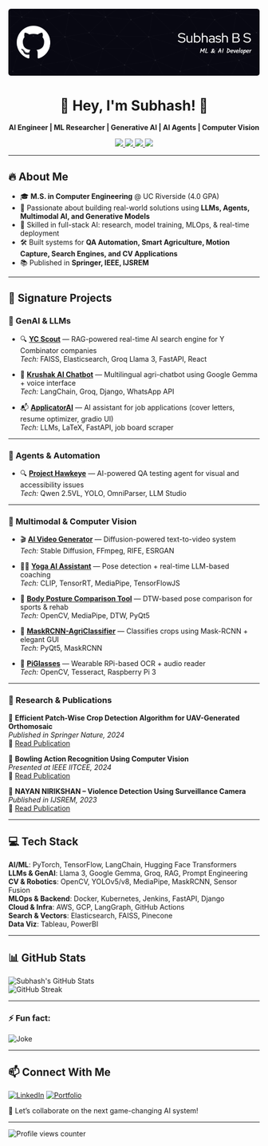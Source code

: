 ![Subhash's Banner](github-header-image1.png)

<h1 align="center">🚀 Hey, I'm Subhash! 👋</h1>

<p align="center">
  <b>AI Engineer | ML Researcher | Generative AI | AI Agents | Computer Vision</b>
</p>

<p align="center">
  <a href="https://github.com/subhashbs36">
    <img src="https://img.shields.io/badge/GitHub-181717?style=for-the-badge&logo=github&logoColor=white" />
  </a>
  <a href="https://linkedin.com/in/subhash-b-s">
    <img src="https://img.shields.io/badge/LinkedIn-0077B5?style=for-the-badge&logo=linkedin&logoColor=white" />
  </a>
  <a href="https://subhashbs.me">
    <img src="https://img.shields.io/badge/Portfolio-ff69b4?style=for-the-badge" />
  </a>
  <a href="https://scholar.google.com/citations?user=2ChEeCsAAAAJ&hl=en">
    <img src="https://img.shields.io/badge/Google%20Scholar-4285F4?style=for-the-badge&logo=googlescholar&logoColor=white" />
  </a>
</p>

---

## 🔥 About Me

- 🎓 **M.S. in Computer Engineering** @ UC Riverside (4.0 GPA)
- 🤖 Passionate about building real-world solutions using **LLMs, Agents, Multimodal AI, and Generative Models**
- 🧠 Skilled in full-stack AI: research, model training, MLOps, & real-time deployment
- 🛠️ Built systems for **QA Automation, Smart Agriculture, Motion Capture, Search Engines, and CV Applications**
- 📚 Published in **Springer, IEEE, IJSREM**

---

## 🚀 Signature Projects

### 🧠 GenAI & LLMs
- 🔍 **[YC Scout](https://github.com/subhashbs36/yc-scout)** — RAG-powered real-time AI search engine for Y Combinator companies  
  _Tech:_ FAISS, Elasticsearch, Groq Llama 3, FastAPI, React

- 🤖 **[Krushak AI Chatbot](https://github.com/subhashbs36/Krushak-Ai-Chatbot)** — Multilingual agri-chatbot using Google Gemma + voice interface  
  _Tech:_ LangChain, Groq, Django, WhatsApp API

- 📬 **[ApplicatorAI](https://github.com/subhashbs36/ApplicatorAI)** — AI assistant for job applications (cover letters, resume optimizer, gradio UI)  
  _Tech:_ LLMs, LaTeX, FastAPI, job board scraper

---

### 🦾 Agents & Automation
- 🔍 **[Project Hawkeye](https://github.com/subhashbs36/Project-Hawkeye)** — AI-powered QA testing agent for visual and accessibility issues  
  _Tech:_ Qwen 2.5VL, YOLO, OmniParser, LLM Studio

---

### 🎥 Multimodal & Computer Vision
- 🎬 **[AI Video Generator](https://github.com/subhashbs36/AI-Video-Generator)** — Diffusion-powered text-to-video system  
  _Tech:_ Stable Diffusion, FFmpeg, RIFE, ESRGAN

- 🧘‍♂️ **[Yoga AI Assistant](https://github.com/subhashbs36/Yoga-AI-Assistant)** — Pose detection + real-time LLM-based coaching  
  _Tech:_ CLIP, TensorRT, MediaPipe, TensorFlowJS

- 🏃 **[Body Posture Comparison Tool](https://github.com/subhashbs36/Body-Posture-Comparison-Tool)** — DTW-based pose comparison for sports & rehab  
  _Tech:_ OpenCV, MediaPipe, DTW, PyQt5

- 🌱 **[MaskRCNN-AgriClassifier](https://github.com/subhashbs36/MaskRCNN-AgriClassifier)** — Classifies crops using Mask-RCNN + elegant GUI  
  _Tech:_ PyQt5, MaskRCNN

- 📸 **[PiGlasses](https://github.com/subhashbs36/PiGlasses-Intelligent-Text-Scanner-Audio-Reader)** — Wearable RPi-based OCR + audio reader  
  _Tech:_ OpenCV, Tesseract, Raspberry Pi 3

---

### 🧠 Research & Publications

📖 **Efficient Patch-Wise Crop Detection Algorithm for UAV-Generated Orthomosaic**  
*Published in Springer Nature, 2024*  
🔗 [Read Publication](https://link.springer.com/chapter/10.1007/978-981-99-8684-2_14)

📖 **Bowling Action Recognition Using Computer Vision**  
*Presented at IEEE IITCEE, 2024*  
🔗 [Read Publication](https://ieeexplore.ieee.org/abstract/document/10467949)

📖 **NAYAN NIRIKSHAN – Violence Detection Using Surveillance Camera**  
*Published in IJSREM, 2023*  
🔗 [Read Publication](https://www.researchgate.net/publication/369922789_NAYAN_NIRIKSHAN_-_Violence_Detection_Using_Surveillance_Camera)

---

## 💻 Tech Stack

**AI/ML**: PyTorch, TensorFlow, LangChain, Hugging Face Transformers  
**LLMs & GenAI**: Llama 3, Google Gemma, Groq, RAG, Prompt Engineering  
**CV & Robotics**: OpenCV, YOLOv5/v8, MediaPipe, MaskRCNN, Sensor Fusion  
**MLOps & Backend**: Docker, Kubernetes, Jenkins, FastAPI, Django  
**Cloud & Infra**: AWS, GCP, LangGraph, GitHub Actions  
**Search & Vectors**: Elasticsearch, FAISS, Pinecone  
**Data Viz**: Tableau, PowerBI

---

## 📊 GitHub Stats

![Subhash's GitHub Stats](https://github-readme-stats.vercel.app/api?username=subhashbs36&show_icons=true&theme=radical)  
![GitHub Streak](https://github-readme-streak-stats.herokuapp.com/?user=subhashbs36&theme=radical&hide_border=true)

---

### ⚡ Fun fact:
![Joke](https://readme-jokes.vercel.app/api?theme=radical)

---

## 📫 Connect With Me

[![LinkedIn](https://img.shields.io/badge/-LinkedIn-0077B5?style=flat-square&logo=linkedin&logoColor=white)](https://linkedin.com/in/subhash-b-s)
[![Portfolio](https://img.shields.io/badge/-Portfolio-ff69b4?style=flat-square)](https://subhashbs.me)

🚀 Let’s collaborate on the next game-changing AI system!

---

![Profile views counter](https://komarev.com/ghpvc/?username=subhashbs36&&style=flat-square)
